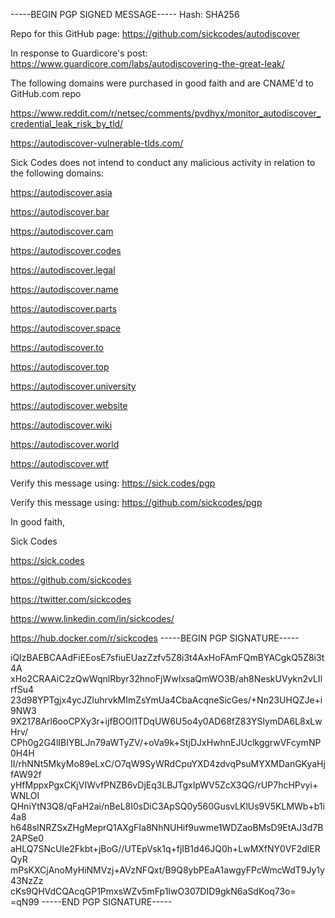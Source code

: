 -----BEGIN PGP SIGNED MESSAGE-----
Hash: SHA256


Repo for this GitHub page: https://github.com/sickcodes/autodiscover

In response to Guardicore's post: https://www.guardicore.com/labs/autodiscovering-the-great-leak/

The following domains were purchased in good faith and are CNAME'd to GitHub.com repo 

https://www.reddit.com/r/netsec/comments/pvdhyx/monitor_autodiscover_credential_leak_risk_by_tld/

https://autodiscover-vulnerable-tlds.com/

Sick Codes does not intend to conduct any malicious activity in relation to the following domains:

https://autodiscover.asia

https://autodiscover.bar

https://autodiscover.cam

https://autodiscover.codes

https://autodiscover.legal

https://autodiscover.name

https://autodiscover.parts

https://autodiscover.space

https://autodiscover.to

https://autodiscover.top

https://autodiscover.university

https://autodiscover.website

https://autodiscover.wiki

https://autodiscover.world

https://autodiscover.wtf

Verify this message using: https://sick.codes/pgp

Verify this message using: https://github.com/sickcodes/pgp

In good faith,

Sick Codes

https://sick.codes

https://github.com/sickcodes

https://twitter.com/sickcodes

https://www.linkedin.com/in/sickcodes/

https://hub.docker.com/r/sickcodes
-----BEGIN PGP SIGNATURE-----

iQIzBAEBCAAdFiEEosE7sfiuEUazZzfv5Z8i3t4AxHoFAmFQmBYACgkQ5Z8i3t4A
xHo2CRAAiC2zQwWqnlRbyr32hnoFjWwIxsaQmWO3B/ah8NeskUVykn2vLIlrfSu4
23d98YPTgjx4ycJZluhrvkMImZsYmUa4CbaAcqneSicGes/+Nn23UHQZJe+i9NW3
9X2178Arl6ooCPXy3r+ijfBOOl1TDqUW6U5o4y0AD68fZ83YSlymDA6L8xLwHrv/
CPh0g2G4lIBIYBLJn79aWTyZV/+oVa9k+StjDJxHwhnEJUclkggrwVFcymNP0H4H
II/rhNNt5MkyMo89eLxC/O7qW9SyWRdCpuYXD4zdvqPsuMYXMDanGKyaHjfAW92f
yHfMppxPgxCKjVIWvfPNZB6vDjEq3LBJTgxIpWV5ZcX3QG/rUP7hcHPvyi+WNLOl
QHniYtN3Q8/qFaH2ai/nBeL8I0sDiC3ApSQ0y560GusvLKlUs9V5KLMWb+b1i4a8
h648sINRZSxZHgMeprQ1AXgFIa8NhNUHif9uwme1WDZaoBMsD9EtAJ3d7B2APSe0
aHLQ7SNcUIe2Fkbt+jBoG//UTEpVsk1q+fjIB1d46JQ0h+LwMXfNY0VF2dlERQyR
mPsKXCjAnoMyHiNMVzj+AVzNFQxt/B9Q8ybPEaA1awgyFPcWmcWdT9Jy1y43NzZz
cKs9QHVdCQAcqGP1PmxsWZv5mFp1IwO307DID9gkN6aSdKoq73o=
=qN99
-----END PGP SIGNATURE-----

